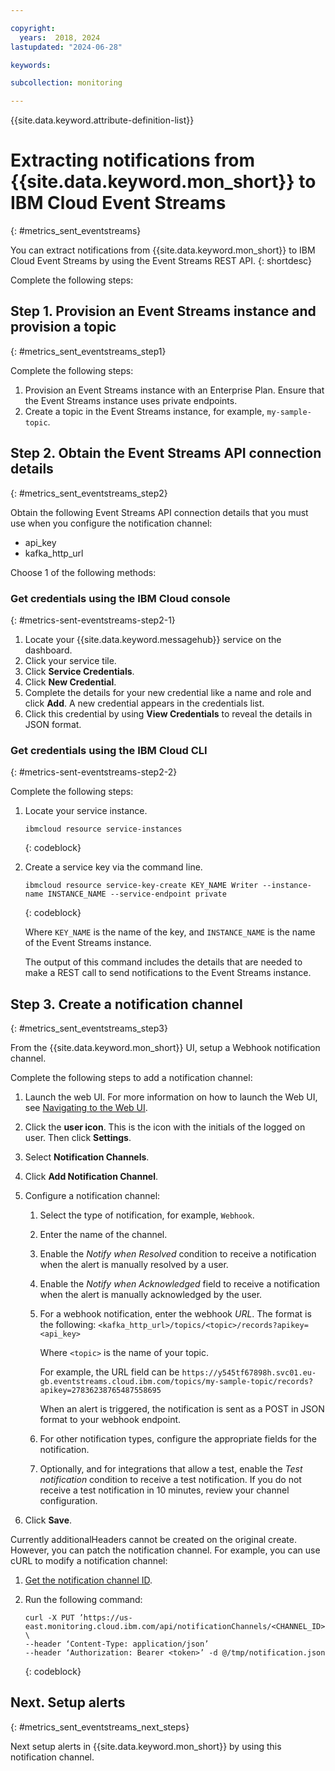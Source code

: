 ```yaml
---

copyright:
  years:  2018, 2024
lastupdated: "2024-06-28"

keywords: 

subcollection: monitoring

---
```


{{site.data.keyword.attribute-definition-list}}

# Extracting notifications from {{site.data.keyword.mon_short}} to IBM Cloud Event Streams
{: #metrics_sent_eventstreams}

You can extract notifications from {{site.data.keyword.mon_short}} to IBM Cloud Event Streams by using the Event Streams REST API.
{: shortdesc}

Complete the following steps:

## Step 1. Provision an Event Streams instance and provision a topic
{: #metrics_sent_eventstreams_step1}

Complete the following steps:

1. Provision an Event Streams instance with an Enterprise Plan. Ensure that the Event Streams instance uses private endpoints.
2. Create a topic in the Event Streams instance, for example, `my-sample-topic`.

## Step 2. Obtain the Event Streams API connection details
{: #metrics_sent_eventstreams_step2}

Obtain the following Event Streams API connection details that you must use when you configure the notification channel:
- api_key
- kafka_http_url

Choose 1 of the following methods:

### Get credentials using the IBM Cloud console
{: #metrics-sent-eventstreams-step2-1}

1. Locate your {{site.data.keyword.messagehub}} service on the dashboard.
2. Click your service tile.
3. Click **Service Credentials**.
4. Click **New Credential**.
5. Complete the details for your new credential like a name and role and click **Add**. A new credential appears in the credentials list.
6. Click this credential by using **View Credentials** to reveal the details in JSON format.



### Get credentials using the IBM Cloud CLI
{: #metrics-sent-eventstreams-step2-2}

Complete the following steps:

1. Locate your service instance.

    ```text
    ibmcloud resource service-instances
    ```
    {: codeblock}

2. Create a service key via the command line.

    ```text
    ibmcloud resource service-key-create KEY_NAME Writer --instance-name INSTANCE_NAME --service-endpoint private
    ```
    {: codeblock}

    Where `KEY_NAME` is the name of the key, and `INSTANCE_NAME` is the name of the Event Streams instance.

    The output of this command includes the details that are needed to make a REST call to send notifications to the Event Streams instance.



## Step 3. Create a notification channel
{: #metrics_sent_eventstreams_step3}

From the {{site.data.keyword.mon_short}} UI, setup a Webhook notification channel.

Complete the following steps to add a notification channel:

1. Launch the web UI. For more information on how to launch the Web UI, see [Navigating to the Web UI](/docs/monitoring?topic=monitoring-launch#launch).

2. Click the **user icon**.  This is the icon with the initials of the logged on user.  Then click **Settings**.

3. Select **Notification Channels**.

4. Click **Add Notification Channel**.

5. Configure a notification channel:

    1. Select the type of notification, for example, `Webhook`.

    2. Enter the name of the channel.

    3. Enable the *Notify when Resolved* condition to receive a notification when the alert is manually resolved by a user.

    4. Enable the *Notify when Acknowledged* field to receive a notification when the alert is manually acknowledged by the user.

    5. For a webhook notification, enter the webhook *URL*. The format is the following: `<kafka_http_url>/topics/<topic>/records?apikey=<api_key>`

        Where `<topic>` is the name of your topic.

        For example, the URL field can be `https://y545tf67898h.svc01.eu-gb.eventstreams.cloud.ibm.com/topics/my-sample-topic/records?apikey=27836238765487558695`

        When an alert is triggered, the notification is sent as a POST in JSON format to your webhook endpoint.

    6. For other notification types, configure the appropriate fields for the notification.

    7. Optionally, and for integrations that allow a test, enable the *Test notification* condition to receive a test notification. If you do not receive a test notification in 10 minutes, review your channel configuration.

6. Click **Save**.


Currently additionalHeaders cannot be created on the original create. However, you can patch the notification channel. For example, you can use cURL to modify a notification channel:

1. [Get the notification channel ID](/docs/monitoring?topic=monitoring-notifications_api#notifications_api_get_all).

2. Run the following command:

    ```text
    curl -X PUT ’https://us-east.monitoring.cloud.ibm.com/api/notificationChannels/<CHANNEL_ID>' \
    --header ‘Content-Type: application/json’
    --header ‘Authorization: Bearer <token>’ -d @/tmp/notification.json
    ```
    {: codeblock}



## Next. Setup alerts
{: #metrics_sent_eventstreams_next_steps}

Next setup alerts in {{site.data.keyword.mon_short}} by using this notification channel.
